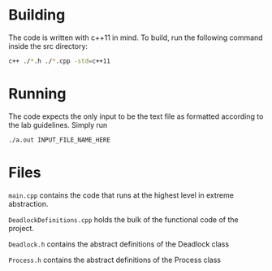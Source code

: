 # Building 
The code is written with c++11 in mind. To build, run the following command inside the src directory: 
```bash
c++ ./*.h ./*.cpp -std=c++11
```

# Running
The code expects the only input to be the text file as formatted according to the lab guidelines. Simply run 
```bash
./a.out INPUT_FILE_NAME_HERE
```

# Files
`main.cpp` contains the code that runs at the highest level in extreme abstraction.

`DeadlockDefinitions.cpp` holds the bulk of the functional code of the project.

`Deadlock.h` contains the abstract definitions of the Deadlock class

`Process.h` contains the abstract definitions of the Process class
